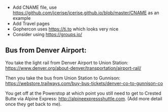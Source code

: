 - Add CNAME file, use https://github.com/jcerise/jcerise.github.io/blob/master/CNAME as an example
- Add Travel pages
- Gophercon uses https://ti.to which looks very nice
- Consider using https://groups.io/

## Bus from Denver Airport:
You take the light rail from Denver Airport to Union Station:
https://www.denver.org/about-denver/transportation/airport-rail/

Then you take the bus from Union Station to Gunnison:
https://webstore.trailways.com/buy-bus-tickets/denver-co-to-gunnison-co

You get off at the Powerstop at which point you still need to get to Crested Butte via Alpine Express:
http://alpineexpressshuttle.com. (Add more detail once they get back to me).
